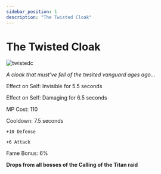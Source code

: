 ```yaml
---
sidebar_position: 1
description: "The Twisted Cloak"
---
```


# The Twisted Cloak

![twistedc](https://vwiki.valorserver.com/api/item/picture/the%20twisted%20cloak)

<i>A cloak that must've fell of the twsited vanguard ages ago...</i>

Effect on Self: Invisible for 5.5 seconds

Effect on Self: Damaging for 6.5 seconds

MP Cost: 110

Cooldown: 7.5 seconds

    +10 Defense
    
    +6 Attack

Fame Bonus: 6%

**Drops from all bosses of the Calling of the Titan raid**
